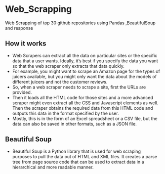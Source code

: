 # Web_Scrapping
Web Scrapping of top 30 github repositories 
using Pandas ,BeautifulSoup and response
## How it works
- Web Scrapers can extract all the data on particular sites or the specific data that a user wants. Ideally, it’s best if you specify the data you want so that the web scraper only extracts that data quickly.
- For example, you might want to scrape an Amazon page for the types of juicers available, but you might only want the data about the models of different juicers and not the customer reviews. 
- So, when a web scraper needs to scrape a site, first the URLs are provided. 
- Then it loads all the HTML code for those sites and a more advanced scraper might even extract all the CSS and Javascript elements as well. Then the scraper obtains the required data from this HTML code and outputs this data in the format specified by the user. 
- Mostly, this is in the form of an Excel spreadsheet or a CSV file, but the data can also be saved in other formats, such as a JSON file.
## Beautiful Soup
- Beautiful Soup is a Python library that is used for web scraping purposes to pull the data out of HTML and XML files. It creates a parse tree from page source code that can be used to extract data in a hierarchical and more readable manner.
